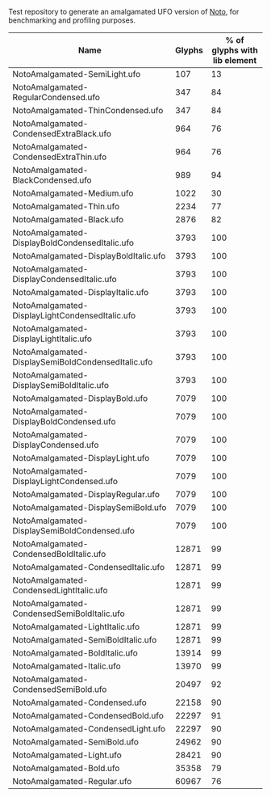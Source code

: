 Test repository to generate an amalgamated UFO version of [Noto](https://github.com/googlefonts/noto-source/), for benchmarking and profiling purposes.

| Name | Glyphs | % of glyphs with lib element |
| ---- | ------ | ---------------------------- |
| NotoAmalgamated-SemiLight.ufo | 107 | 13 |
| NotoAmalgamated-RegularCondensed.ufo | 347 | 84 |
| NotoAmalgamated-ThinCondensed.ufo | 347 | 84 |
| NotoAmalgamated-CondensedExtraBlack.ufo | 964 | 76 |
| NotoAmalgamated-CondensedExtraThin.ufo | 964 | 76 |
| NotoAmalgamated-BlackCondensed.ufo | 989 | 94 |
| NotoAmalgamated-Medium.ufo | 1022 | 30 |
| NotoAmalgamated-Thin.ufo | 2234 | 77 |
| NotoAmalgamated-Black.ufo | 2876 | 82 |
| NotoAmalgamated-DisplayBoldCondensedItalic.ufo | 3793 | 100 |
| NotoAmalgamated-DisplayBoldItalic.ufo | 3793 | 100 |
| NotoAmalgamated-DisplayCondensedItalic.ufo | 3793 | 100 |
| NotoAmalgamated-DisplayItalic.ufo | 3793 | 100 |
| NotoAmalgamated-DisplayLightCondensedItalic.ufo | 3793 | 100 |
| NotoAmalgamated-DisplayLightItalic.ufo | 3793 | 100 |
| NotoAmalgamated-DisplaySemiBoldCondensedItalic.ufo | 3793 | 100 |
| NotoAmalgamated-DisplaySemiBoldItalic.ufo | 3793 | 100 |
| NotoAmalgamated-DisplayBold.ufo | 7079 | 100 |
| NotoAmalgamated-DisplayBoldCondensed.ufo | 7079 | 100 |
| NotoAmalgamated-DisplayCondensed.ufo | 7079 | 100 |
| NotoAmalgamated-DisplayLight.ufo | 7079 | 100 |
| NotoAmalgamated-DisplayLightCondensed.ufo | 7079 | 100 |
| NotoAmalgamated-DisplayRegular.ufo | 7079 | 100 |
| NotoAmalgamated-DisplaySemiBold.ufo | 7079 | 100 |
| NotoAmalgamated-DisplaySemiBoldCondensed.ufo | 7079 | 100 |
| NotoAmalgamated-CondensedBoldItalic.ufo | 12871 | 99 |
| NotoAmalgamated-CondensedItalic.ufo | 12871 | 99 |
| NotoAmalgamated-CondensedLightItalic.ufo | 12871 | 99 |
| NotoAmalgamated-CondensedSemiBoldItalic.ufo | 12871 | 99 |
| NotoAmalgamated-LightItalic.ufo | 12871 | 99 |
| NotoAmalgamated-SemiBoldItalic.ufo | 12871 | 99 |
| NotoAmalgamated-BoldItalic.ufo | 13914 | 99 |
| NotoAmalgamated-Italic.ufo | 13970 | 99 |
| NotoAmalgamated-CondensedSemiBold.ufo | 20497 | 92 |
| NotoAmalgamated-Condensed.ufo | 22158 | 90 |
| NotoAmalgamated-CondensedBold.ufo | 22297 | 91 |
| NotoAmalgamated-CondensedLight.ufo | 22297 | 90 |
| NotoAmalgamated-SemiBold.ufo | 24962 | 90 |
| NotoAmalgamated-Light.ufo | 28421 | 90 |
| NotoAmalgamated-Bold.ufo | 35358 | 79 |
| NotoAmalgamated-Regular.ufo | 60967 | 76 |
